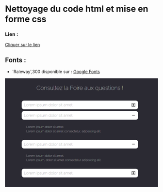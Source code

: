 # Nettoyage du code html et mise en forme css

 ### Lien :
[Cliquer sur le lien](https://anilcharif.github.io/Faq/)

## Fonts :
 - 'Raleway',300 disponible sur : [Google Fonts](https://fonts.google.com/specimen/Raleway)

 ![Raleway](./asset/Screenshot_1.png)
